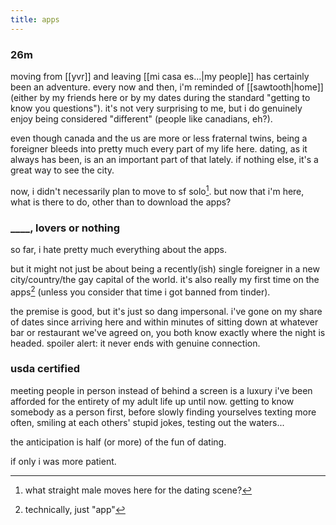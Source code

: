 ```yaml
---
title: apps
---
```


### 26m

moving from [[yvr]] and leaving [[mi casa es...|my people]] has certainly been an adventure. every now and then, i'm reminded of [[sawtooth|home]] (either by my friends here or by my dates during the standard "getting to know you questions"). it's not very surprising to me, but i do genuinely enjoy being considered "different" (people like canadians, eh?).

even though canada and the us are more or less fraternal twins, being a foreigner bleeds into pretty much every part of my life here. dating, as it always has been, is an an important part of that lately. if nothing else, it's a great way to see the city.

now, i didn't necessarily plan to move to sf solo[^1]. but now that i'm here, what is there to do, other than to download the apps?

[^1]: what straight male moves here for the dating scene?

### ____, lovers or nothing

so far, i hate pretty much everything about the apps.

but it might not just be about being a recently(ish) single foreigner in a new city/country/the gay capital of the world. it's also really my first time on the apps[^2] (unless you consider that time i got banned from tinder).

[^2]: technically, just "app"

the premise is good, but it's just so dang impersonal. i've gone on my share of dates since arriving here and within minutes of sitting down at whatever bar or restaurant we've agreed on, you both know exactly where the night is headed. spoiler alert: it never ends with genuine connection.

### usda certified

meeting people in person instead of behind a screen is a luxury i've been afforded for the entirety of my adult life up until now. getting to know somebody as a person first, before slowly finding yourselves texting more often, smiling at each others' stupid jokes, testing out the waters...

the anticipation is half (or more) of the fun of dating.

if only i was more patient.
